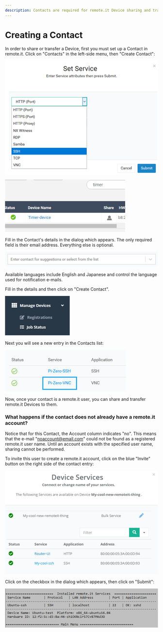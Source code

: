 ```yaml
---
description: Contacts are required for remote.it Device sharing and transfer.
---
```


# Creating a Contact

In order to share or transfer a Device, first you must set up a Contact in remote.it. Click on "Contacts" in the left-side menu, then "Create Contact":

![](../../.gitbook/assets/image%20%28385%29.png)

![](../../.gitbook/assets/image%20%28448%29.png)

Fill in the Contact's details in the dialog which appears.  The only required field is their email address. Everything else is optional.

![](../../.gitbook/assets/image%20%28126%29.png)

Available languages include English and Japanese and control the language used for notification e-mails.

Fill in the details and then click on "Create Contact".  

![](../../.gitbook/assets/image%20%28245%29.png)

Next you will see a new entry in the Contacts list:

![](../../.gitbook/assets/image%20%28109%29.png)

Now, once your contact is a remote.it user, you can share and transfer remote.it Devices to them.

### What happens if the contact does not already have a remote.it account?

Notice that for this Contact, the Account column indicates "no".  This means that the e-mail "noaccount@email.com" could not be found as a registered remote.it user name.  Until an account exists with the specified user name, sharing cannot be performed.

To invite this user to create a remote.it account, click on the blue "Invite" button on the right side of the contact entry:

![](../../.gitbook/assets/image%20%2890%29.png)

Click on the checkbox in the dialog which appears, then click on "Submit":

![](../../.gitbook/assets/image%20%2823%29.png)

